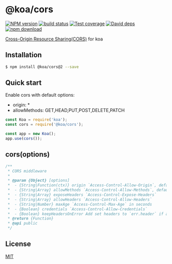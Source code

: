 @koa/cors
=======

[![NPM version][npm-image]][npm-url]
[![build status][travis-image]][travis-url]
[![Test coverage][codecov-image]][codecov-url]
[![David deps][david-image]][david-url]
[![npm download][download-image]][download-url]

[npm-image]: https://img.shields.io/npm/v/@koa/cors.svg?style=flat-square
[npm-url]: https://npmjs.org/package/@koa/cors
[travis-image]: https://img.shields.io/travis/koajs/cors.svg?style=flat-square
[travis-url]: https://travis-ci.org/koajs/cors
[codecov-image]: https://codecov.io/github/koajs/cors/coverage.svg?branch=v2.x
[codecov-url]: https://codecov.io/github/koajs/cors?branch=v2.x
[david-image]: https://img.shields.io/david/koajs/cors.svg?style=flat-square
[david-url]: https://david-dm.org/koajs/cors
[download-image]: https://img.shields.io/npm/dm/@koa/cors.svg?style=flat-square
[download-url]: https://npmjs.org/package/@koa/cors

[Cross-Origin Resource Sharing(CORS)](https://developer.mozilla.org/en/docs/Web/HTTP/Access_control_CORS) for koa

## Installation

```bash
$ npm install @koa/cors@2 --save
```

## Quick start

Enable cors with default options:

- origin: *
- allowMethods: GET,HEAD,PUT,POST,DELETE,PATCH

```js
const Koa = require('koa');
const cors = require('@koa/cors');

const app = new Koa();
app.use(cors());
```

## cors(options)

```js
/**
 * CORS middleware
 *
 * @param {Object} [options]
 *  - {String|Function(ctx)} origin `Access-Control-Allow-Origin`, default is '*'
 *  - {String|Array} allowMethods `Access-Control-Allow-Methods`, default is 'GET,HEAD,PUT,POST,DELETE,PATCH'
 *  - {String|Array} exposeHeaders `Access-Control-Expose-Headers`
 *  - {String|Array} allowHeaders `Access-Control-Allow-Headers`
 *  - {String|Number} maxAge `Access-Control-Max-Age` in seconds
 *  - {Boolean} credentials `Access-Control-Allow-Credentials`
 *  - {Boolean} keepHeadersOnError Add set headers to `err.header` if an error is thrown
 * @return {Function}
 * @api public
 */
```

## License

[MIT](./LICENSE)
